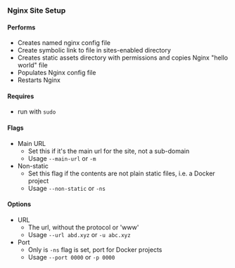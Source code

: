 ### Nginx Site Setup

#### Performs
- Creates named nginx config file
- Create symbolic link to file in sites-enabled directory
- Creates static assets directory with permissions and copies Nginx "hello world" file
- Populates Nginx config file
- Restarts Nginx

#### Requires
- run with `sudo`

#### Flags
- Main URL
  - Set this if it's the main url for the site, not a sub-domain
  - Usage `--main-url` or `-m`
- Non-static
  - Set this flag if the contents are not plain static files, i.e. a Docker project
  - Usage `--non-static` or `-ns`

#### Options
- URL
  - The url, without the protocol or 'www'
  - Usage `--url abd.xyz` or `-u abc.xyz`
- Port
  - Only is `-ns` flag is set, port for Docker projects
  - Usage `--port 0000` or `-p 0000`



